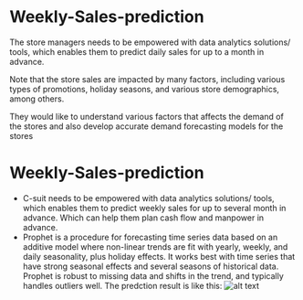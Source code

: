 # Weekly-Sales-prediction
The store managers needs to be empowered with data analytics solutions/ tools, which enables them to predict daily sales for up to a month in advance.

Note that the store sales are impacted by many factors, including various types of promotions, holiday seasons, and various store demographics, among others.

They would like to understand various factors that affects the demand of the stores and also develop accurate demand forecasting models for the stores
# Weekly-Sales-prediction

* C-suit needs to be empowered with data analytics solutions/ tools, which enables them to predict weekly sales for up to several month in advance. Which can help them plan cash flow and manpower in advance.
* Prophet is a procedure for forecasting time series data based on an additive model where non-linear trends are fit with yearly, weekly, and daily seasonality, plus holiday effects. It works best with time series that have strong seasonal effects and several seasons of historical data. Prophet is robust to missing data and shifts in the trend, and typically handles outliers well.
The predction result is like this:
![alt text]([https://github.com/chejige/Weekly-Sales-prediction/blob/887aa0663de0d701d9fb2ed71ba7f3f0f40b7172/weekly%20sales%20prediction.png])
